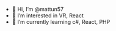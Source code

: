- 👋 Hi, I’m @mattun57
- 👀 I’m interested in VR, React
- 🌱 I’m currently learning c#, React, PHP

<!---
mattun57/mattun57 is a ✨ special ✨ repository because its `README.md` (this file) appears on your GitHub profile.
You can click the Preview link to take a look at your changes.
--->
